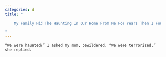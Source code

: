 ```yaml
---
categories: d
title: "

    My Family Hid The Haunting In Our Home From Me For Years Then I Found These Photos

"
---
```



    “We were haunted?” I asked my mom, bewildered. “We were terrorized,” she replied.

